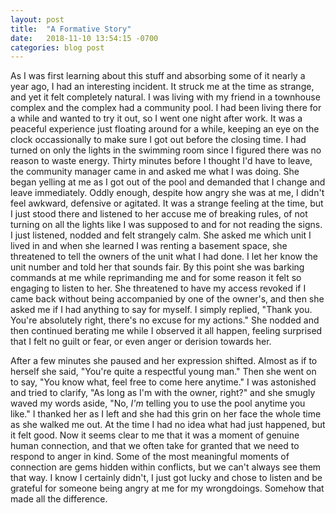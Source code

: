 ```yaml
---
layout: post
title:  "A Formative Story"
date:   2018-11-10 13:54:15 -0700
categories: blog post
---
```


As I was first learning about this stuff and absorbing some of it nearly a year ago, I had an interesting incident. It struck me at the time as strange, and yet it felt completely natural. I was living with my friend in a townhouse complex and the complex had a community pool. I had been living there for a while and wanted to try it out, so I went one night after work. It was a peaceful experience just floating around for a while, keeping an eye on the clock occassionally to make sure I got out before the closing time. I had turned on only the lights in the swimming room since I figured there was no reason to waste energy. Thirty minutes before I thought I'd have to leave, the community manager came in and asked me what I was doing. She began yelling at me as I got out of the pool and demanded that I change and leave immediately. Oddly enough, despite how angry she was at me, I didn't feel awkward, defensive or agitated. It was a strange feeling at the time, but I just stood there and listened to her accuse me of breaking rules, of not turning on all the lights like I was supposed to and for not reading the signs. I just listened, nodded and felt strangely calm. She asked me which unit I lived in and when she learned I was renting a basement space, she threatened to tell the owners of the unit what I had done. I let her know the unit number and told her that sounds fair. By this point she was barking commands at me while reprimanding me and for some reason it felt so engaging to listen to her. She threatened to have my access revoked if I came back without being accompanied by one of the owner's, and then she asked me if I had anything to say for myself. I simply replied, "Thank you. You're absolutely right, there's no excuse for my actions." She nodded and then continued berating me while I observed it all happen, feeling surprised that I felt no guilt or fear, or even anger or derision towards her. 

After a few minutes she paused and her expression shifted. Almost as if to herself she said, "You're quite a respectful young man." Then she went on to say, "You know what, feel free to come here anytime." I was astonished and tried to clarify, "As long as I'm with the owner, right?" and she smugly waved my words aside, "No, *I'm* telling you to use the pool anytime you like." I thanked her as I left and she had this grin on her face the whole time as she walked me out. At the time I had no idea what had just happened, but it felt good. Now it seems clear to me that it was a moment of genuine human connection, and that we often take for granted that we need to respond to anger in kind. Some of the most meaningful moments of connection are gems hidden within conflicts, but we can't always see them that way. I know I certainly didn't, I just got lucky and chose to listen and be grateful for someone being angry at me for my wrongdoings. Somehow that made all the difference. 